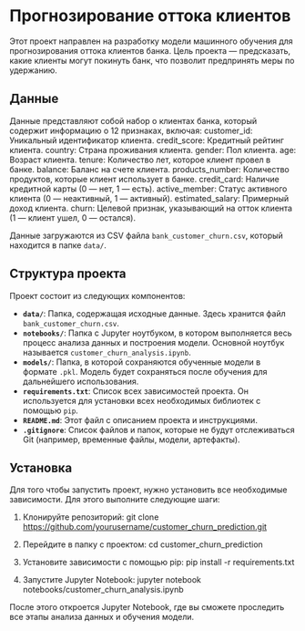 # Прогнозирование оттока клиентов

Этот проект направлен на разработку модели машинного обучения для прогнозирования оттока клиентов банка.
Цель проекта — предсказать, какие клиенты могут покинуть банк, что позволит предпринять меры по удержанию.

## Данные
Данные представляют собой набор о клиентах банка, который содержит информацию о 12 признаках, включая:
customer_id: Уникальный идентификатор клиента.
credit_score: Кредитный рейтинг клиента.
country: Страна проживания клиента.
gender: Пол клиента.
age: Возраст клиента.
tenure: Количество лет, которое клиент провел в банке.
balance: Баланс на счете клиента.
products_number: Количество продуктов, которые клиент использует в банке.
credit_card: Наличие кредитной карты (0 — нет, 1 — есть).
active_member: Статус активного клиента (0 — неактивный, 1 — активный).
estimated_salary: Примерный доход клиента.
churn: Целевой признак, указывающий на отток клиента (1 — клиент ушел, 0 — остался).

Данные загружаются из CSV файла `bank_customer_churn.csv`, который находится в папке `data/`.

## Структура проекта
Проект состоит из следующих компонентов:

- **`data/`**: Папка, содержащая исходные данные. Здесь хранится файл `bank_customer_churn.csv`.
- **`notebooks/`**: Папка с Jupyter ноутбуком, в котором выполняется весь процесс анализа данных и построения модели. Основной ноутбук называется `customer_churn_analysis.ipynb`.
- **`models/`**: Папка, в которой сохраняются обученные модели в формате `.pkl`. Модель будет сохраняться после обучения для дальнейшего использования.
- **`requirements.txt`**: Список всех зависимостей проекта. Он используется для установки всех необходимых библиотек с помощью `pip`.
- **`README.md`**: Этот файл с описанием проекта и инструкциями.
- **`.gitignore`**: Список файлов и папок, которые не будут отслеживаться Git (например, временные файлы, модели, артефакты).

## Установка

Для того чтобы запустить проект, нужно установить все необходимые зависимости. Для этого выполните следующие шаги:

1. Клонируйте репозиторий:
   git clone https://github.com/yourusername/customer_churn_prediction.git

2. Перейдите в папку с проектом:
   cd customer_churn_prediction

3. Установите зависимости с помощью pip:
   pip install -r requirements.txt

4. Запустите Jupyter Notebook:
   jupyter notebook notebooks/customer_churn_analysis.ipynb

После этого откроется Jupyter Notebook, где вы сможете проследить все этапы анализа данных и обучения модели.